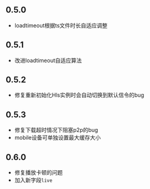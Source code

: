 
## 0.5.0
- loadtimeout根据ts文件时长自适应调整

## 0.5.1
- 改进loadtimeout自适应算法

## 0.5.2
- 修复重新初始化Hls实例时会自动切换到默认信令的bug 

## 0.5.3
- 修复下载超时情况下阻塞p2p的bug
- mobile设备可单独设置最大缓存大小

## 0.6.0
- 修复播放卡顿的问题
- 加入新字段`live`